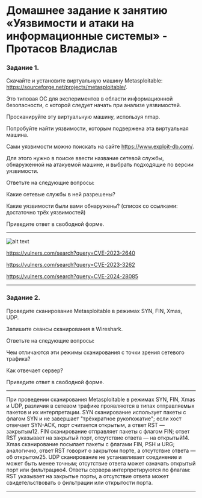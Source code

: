 # Домашнее задание к занятию «Уязвимости и атаки на информационные системы» - Протасов Владислав

### Задание 1.

Скачайте и установите виртуальную машину Metasploitable: https://sourceforge.net/projects/metasploitable/.

Это типовая ОС для экспериментов в области информационной безопасности, с которой следует начать при анализе уязвимостей.

Просканируйте эту виртуальную машину, используя nmap.

Попробуйте найти уязвимости, которым подвержена эта виртуальная машина.

Сами уязвимости можно поискать на сайте https://www.exploit-db.com/.

Для этого нужно в поиске ввести название сетевой службы, обнаруженной на атакуемой машине, и выбрать подходящие по версии уязвимости.

Ответьте на следующие вопросы:

Какие сетевые службы в ней разрешены?

Какие уязвимости были вами обнаружены? (список со ссылками: достаточно трёх уязвимостей)

Приведите ответ в свободной форме.

---

![alt text](https://github.com/VladisProtas/Vulnerabilities-and-attacks-on-information-systems/blob/main/Снимок0.PNG)

https://vulners.com/search?query=CVE-2023-2640

https://vulners.com/search?query=CVE-2023-3262

https://vulners.com/search?query=CVE-2024-28085

---

### Задание 2.

Проведите сканирование Metasploitable в режимах SYN, FIN, Xmas, UDP.

Запишите сеансы сканирования в Wireshark.

Ответьте на следующие вопросы:

Чем отличаются эти режимы сканирования с точки зрения сетевого трафика?

Как отвечает сервер?

Приведите ответ в свободной форме.

---

При проведении сканирования Metasploitable в режимах SYN, FIN, Xmas и UDP, различия в сетевом трафике проявляются в типах отправляемых пакетов и их интерпретации. SYN сканирование использует пакеты с флагом SYN и не завершает "трёхкратное рукопожатие"; если хост отвечает SYN-ACK, порт считается открытым, а ответ RST — закрытым12. FIN сканирование отправляет пакеты с флагом FIN; ответ RST указывает на закрытый порт, отсутствие ответа — на открытый14. Xmas сканирование посылает пакеты с флагами FIN, PSH и URG; аналогично, ответ RST говорит о закрытом порте, а отсутствие ответа — об открытом25. UDP сканирование не устанавливает соединение и может быть менее точным; отсутствие ответа может означать открытый порт или фильтрацию4. Ответы сервера интерпретируются по флагам: RST указывает на закрытые порты, а отсутствие ответа может свидетельствовать о фильтрации или открытости порта.

---
